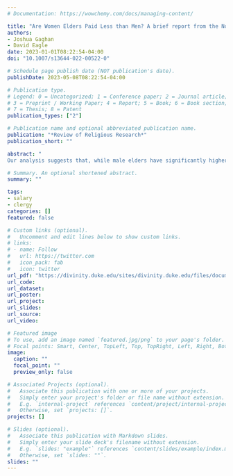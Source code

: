 ```yaml
---
# Documentation: https://wowchemy.com/docs/managing-content/

title: "Are Women Elders Paid Less than Men? A brief report from the North Carolina Statewide Longitudinal Survey of United Methodist Clergy"
authors:
- Joshua Gaghan
- David Eagle
date: 2023-01-01T08:22:54-04:00
doi: "10.1007/s13644-022-00522-0"

# Schedule page publish date (NOT publication's date).
publishDate: 2023-05-08T08:22:54-04:00

# Publication type.
# Legend: 0 = Uncategorized; 1 = Conference paper; 2 = Journal article;
# 3 = Preprint / Working Paper; 4 = Report; 5 = Book; 6 = Book section;
# 7 = Thesis; 8 = Patent
publication_types: ["2"]

# Publication name and optional abbreviated publication name.
publication: "*Review of Religious Research*"
publication_short: ""

abstract: "
Our analysis suggests that, while male elders have significantly higher salaries than their female counterparts, these two groups have been equitably compensated for the past decade. These two phenomena can both exist because past gender disparities reverberate long into the careers of clergy. This is because, even though salaries across genders may be treated equally now, they are not making up for lost ground. For example, women starting in ministry in 1990 may have experienced the same rate of salary growth as men from 2010 to 2020, but earned less during this timeframe because they entered this period with lower initial salaries than men. For this reason, our model predicts that, although the salary trajectories for men and women were equal starting ministry in 2010, it may be another decade before there is no difference between the average salaries of men and women pastors. Nevertheless, this projection assumes that recent trends persist—something that remains to be seen. Only time will tell if this continues or if women will hit a glass ceiling as their careers unfold."

# Summary. An optional shortened abstract.
summary: ""

tags:
- salary
- clergy
categories: []
featured: false

# Custom links (optional).
#   Uncomment and edit lines below to show custom links.
# links:
# - name: Follow
#   url: https://twitter.com
#   icon_pack: fab
#   icon: twitter
url_pdf: "https://divinity.duke.edu/sites/divinity.duke.edu/files/documents/chi/Salary%20and%20Gender%20in%20UMC%20-%20Final.pdf"
url_code:
url_dataset:
url_poster:
url_project:
url_slides:
url_source:
url_video:

# Featured image
# To use, add an image named `featured.jpg/png` to your page's folder. 
# Focal points: Smart, Center, TopLeft, Top, TopRight, Left, Right, BottomLeft, Bottom, BottomRight.
image:
  caption: ""
  focal_point: ""
  preview_only: false

# Associated Projects (optional).
#   Associate this publication with one or more of your projects.
#   Simply enter your project's folder or file name without extension.
#   E.g. `internal-project` references `content/project/internal-project/index.md`.
#   Otherwise, set `projects: []`.
projects: []

# Slides (optional).
#   Associate this publication with Markdown slides.
#   Simply enter your slide deck's filename without extension.
#   E.g. `slides: "example"` references `content/slides/example/index.md`.
#   Otherwise, set `slides: ""`.
slides: ""
---
```


